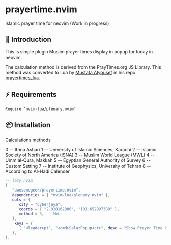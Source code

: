 # prayertime.nvim
Islamic prayer time for neovim (Work in progress)

## 📃 Introduction
This is simple plugin Muslim prayer times display in popup for today in neovim.

The calculation method is derived from the PrayTimes.org JS Library. This method was converted to Lua by [Mustafa Alyousef](https://github.com/mustafamsy) in his repo [prayertimes_lua](https://github.com/mustafamsy/prayertimes_lua).

## ⚡ Requirements

    Require 'nvim-lua/plenary.nvim'

## 📦 Installation

Calculations methods

0    -- Ithna Ashari
1    -- University of Islamic Sciences, Karachi
2    -- Islamic Society of North America (ISNA)
3    -- Muslim World League (MWL)
4    -- Umm al-Qura, Makkah
5    -- Egyptian General Authority of Survey
6    -- Custom Setting
7    -- Institute of Geophysics, University of Tehran
8    -- According to Al-Hadi Calender

```lua
-- lazy.nvim
{
   "awesomegeek/prayertime.nvim",
   dependencies = { "nvim-lua/plenary.nvim" },
   opts = {
      city = "Cyberjaya",
      coords = { "2.920162986", "101.652997388" },
      method = 3, -- MWL
   },
    keys = {
      { "<leader>pt", "<cmd>SalatPopup<cr>", desc = "Show Prayer Time Popup" }
   },
},
```